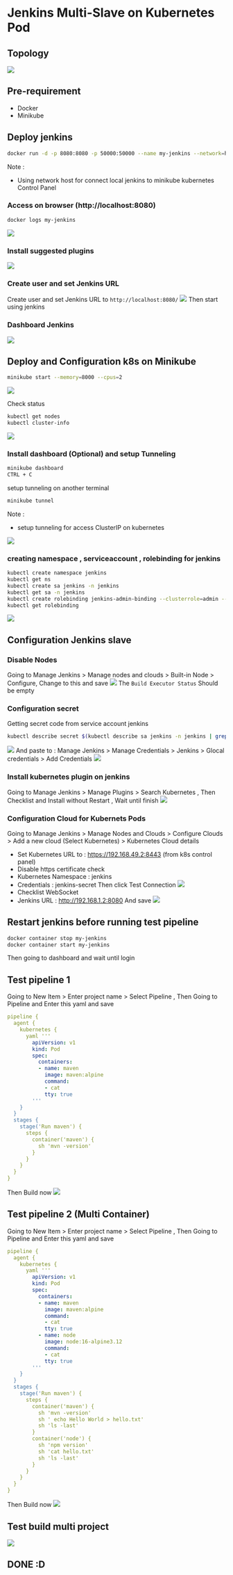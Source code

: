 # Jenkins Multi-Slave on Kubernetes Pod

## Topology
![](diagram.png)

## Pre-requirement
-   Docker 
-   Minikube

## Deploy jenkins
```bash
docker run -d -p 8080:8080 -p 50000:50000 --name my-jenkins --network=host jenkins/jenkins
```
Note :
- Using network host for connect local jenkins to minikube kubernetes Control Panel

### Access on browser (http://localhost:8080) 
```bash
docker logs my-jenkins
```
![](pict1.png)

### Install suggested plugins  
![](pict2.png)

### Create user and set Jenkins URL
Create user and set Jenkins URL to `http://localhost:8080/`
![](pict4.png)
Then start using jenkins

### Dashboard Jenkins
![](pict5.png)


## Deploy and Configuration k8s on Minikube 
```bash
minikube start --memory=8000 --cpus=2
```
![](pict7.png)

Check status
```bash
kubectl get nodes
kubectl cluster-info
```
![](pict8.png)

### Install dashboard (Optional) and setup Tunneling
```bash
minikube dashboard
CTRL + C
```
setup tunneling on another terminal
```bash
minikube tunnel
```

Note : 
- setup tunneling for access ClusterIP on kubernetes

![](pict9.png)

### creating namespace , serviceaccount , rolebinding for jenkins 
```bash
kubectl create namespace jenkins
kubectl get ns
kubectl create sa jenkins -n jenkins
kubectl get sa -n jenkins
kubectl create rolebinding jenkins-admin-binding --clusterrole=admin --serviceaccount=jenkins:jenkins --namespace=jenkins
kubectl get rolebinding
```
![](pict10.png)

## Configuration Jenkins slave
### Disable Nodes 
Going to Manage Jenkins > Manage nodes and clouds > Built-in Node > Configure, Change to this and save
![](pict6.png)
The `Build Executor Status` Should be empty

### Configuration secret
Getting secret code from service account jenkins
```bash
kubectl describe secret $(kubectl describe sa jenkins -n jenkins | grep Token | awk '{print $2}') -n jenkins
```
![](pict11.png)
And paste to : 
Manage Jenkins > Manage Credentials > Jenkins > Glocal credentials > Add Credentials 
![](pict12.png)

### Install kubernetes plugin on jenkins
Going to Manage Jenkins > Manage Plugins > Search Kubernetes , Then Checklist and Install without Restart , Wait until finish
![](pict13.png)

### Configuration Cloud for Kubernets Pods
Going to Manage Jenkins > Manage Nodes and Clouds > Configure Clouds > Add a new cloud (Select Kubernetes) > Kubernetes Cloud details
- Set Kubernetes URL to : https://192.168.49.2:8443 (from k8s control panel)
- Disable https certificate check
- Kubernetes Namespace : jenkins
- Credentials : jenkins-secret
Then click Test Connection
![](pict14.png)
- Checklist WebSocket
- Jenkins URL : http://192.168.1.2:8080
And save
![](pict15.png)

## Restart jenkins before running test pipeline
```bash
docker container stop my-jenkins
docker container start my-jenkins
```
Then going to dashboard and wait until login
## Test pipeline 1
Going to New Item > Enter project name > Select Pipeline , Then Going to Pipeline and Enter this yaml  and save 
```yaml
pipeline {
  agent {
    kubernetes {
      yaml '''
        apiVersion: v1
        kind: Pod
        spec:
          containers:
          - name: maven
            image: maven:alpine
            command:
            - cat
            tty: true
        '''
    }
  }
  stages {
    stage('Run maven') {
      steps {
        container('maven') {
          sh 'mvn -version'
        }
      }
    }
  }
}
```
Then Build now
![](test1.png)

## Test pipeline 2 (Multi Container)
Going to New Item > Enter project name > Select Pipeline , Then Going to Pipeline and Enter this yaml  and save 
```yaml
pipeline {
  agent {
    kubernetes {
      yaml '''
        apiVersion: v1
        kind: Pod
        spec:
          containers:
          - name: maven
            image: maven:alpine
            command:
            - cat
            tty: true
          - name: node
            image: node:16-alpine3.12
            command:
            - cat
            tty: true
        '''
    }
  }
  stages {
    stage('Run maven') {
      steps {
        container('maven') {
          sh 'mvn -version'
          sh ' echo Hello World > hello.txt'
          sh 'ls -last'
        }
        container('node') {
          sh 'npm version'
          sh 'cat hello.txt'
          sh 'ls -last'
        }
      }
    }
  }
}
```
Then Build now
![](test2.png)

## Test build multi project
![](test3.png)

## DONE :D